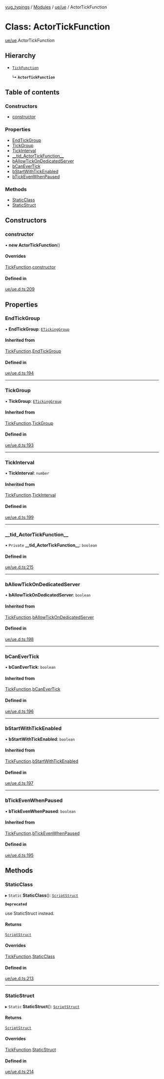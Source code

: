 [yug_typings](../README.md) / [Modules](../modules.md) / [ue/ue](../modules/ue_ue.md) / ActorTickFunction

# Class: ActorTickFunction

[ue/ue](../modules/ue_ue.md).ActorTickFunction

## Hierarchy

- [`TickFunction`](ue_ue.TickFunction.md)

  ↳ **`ActorTickFunction`**

## Table of contents

### Constructors

- [constructor](ue_ue.ActorTickFunction.md#constructor)

### Properties

- [EndTickGroup](ue_ue.ActorTickFunction.md#endtickgroup)
- [TickGroup](ue_ue.ActorTickFunction.md#tickgroup)
- [TickInterval](ue_ue.ActorTickFunction.md#tickinterval)
- [\_\_tid\_ActorTickFunction\_\_](ue_ue.ActorTickFunction.md#__tid_actortickfunction__)
- [bAllowTickOnDedicatedServer](ue_ue.ActorTickFunction.md#ballowtickondedicatedserver)
- [bCanEverTick](ue_ue.ActorTickFunction.md#bcanevertick)
- [bStartWithTickEnabled](ue_ue.ActorTickFunction.md#bstartwithtickenabled)
- [bTickEvenWhenPaused](ue_ue.ActorTickFunction.md#btickevenwhenpaused)

### Methods

- [StaticClass](ue_ue.ActorTickFunction.md#staticclass)
- [StaticStruct](ue_ue.ActorTickFunction.md#staticstruct)

## Constructors

### constructor

• **new ActorTickFunction**()

#### Overrides

[TickFunction](ue_ue.TickFunction.md).[constructor](ue_ue.TickFunction.md#constructor)

#### Defined in

[ue/ue.d.ts:209](https://github.com/YugMetaverse/yug_typings/blob/25cad34/ue/ue.d.ts#L209)

## Properties

### EndTickGroup

• **EndTickGroup**: [`ETickingGroup`](../enums/ue_ue.ETickingGroup.md)

#### Inherited from

[TickFunction](ue_ue.TickFunction.md).[EndTickGroup](ue_ue.TickFunction.md#endtickgroup)

#### Defined in

[ue/ue.d.ts:194](https://github.com/YugMetaverse/yug_typings/blob/25cad34/ue/ue.d.ts#L194)

___

### TickGroup

• **TickGroup**: [`ETickingGroup`](../enums/ue_ue.ETickingGroup.md)

#### Inherited from

[TickFunction](ue_ue.TickFunction.md).[TickGroup](ue_ue.TickFunction.md#tickgroup)

#### Defined in

[ue/ue.d.ts:193](https://github.com/YugMetaverse/yug_typings/blob/25cad34/ue/ue.d.ts#L193)

___

### TickInterval

• **TickInterval**: `number`

#### Inherited from

[TickFunction](ue_ue.TickFunction.md).[TickInterval](ue_ue.TickFunction.md#tickinterval)

#### Defined in

[ue/ue.d.ts:199](https://github.com/YugMetaverse/yug_typings/blob/25cad34/ue/ue.d.ts#L199)

___

### \_\_tid\_ActorTickFunction\_\_

• `Private` **\_\_tid\_ActorTickFunction\_\_**: `boolean`

#### Defined in

[ue/ue.d.ts:215](https://github.com/YugMetaverse/yug_typings/blob/25cad34/ue/ue.d.ts#L215)

___

### bAllowTickOnDedicatedServer

• **bAllowTickOnDedicatedServer**: `boolean`

#### Inherited from

[TickFunction](ue_ue.TickFunction.md).[bAllowTickOnDedicatedServer](ue_ue.TickFunction.md#ballowtickondedicatedserver)

#### Defined in

[ue/ue.d.ts:198](https://github.com/YugMetaverse/yug_typings/blob/25cad34/ue/ue.d.ts#L198)

___

### bCanEverTick

• **bCanEverTick**: `boolean`

#### Inherited from

[TickFunction](ue_ue.TickFunction.md).[bCanEverTick](ue_ue.TickFunction.md#bcanevertick)

#### Defined in

[ue/ue.d.ts:196](https://github.com/YugMetaverse/yug_typings/blob/25cad34/ue/ue.d.ts#L196)

___

### bStartWithTickEnabled

• **bStartWithTickEnabled**: `boolean`

#### Inherited from

[TickFunction](ue_ue.TickFunction.md).[bStartWithTickEnabled](ue_ue.TickFunction.md#bstartwithtickenabled)

#### Defined in

[ue/ue.d.ts:197](https://github.com/YugMetaverse/yug_typings/blob/25cad34/ue/ue.d.ts#L197)

___

### bTickEvenWhenPaused

• **bTickEvenWhenPaused**: `boolean`

#### Inherited from

[TickFunction](ue_ue.TickFunction.md).[bTickEvenWhenPaused](ue_ue.TickFunction.md#btickevenwhenpaused)

#### Defined in

[ue/ue.d.ts:195](https://github.com/YugMetaverse/yug_typings/blob/25cad34/ue/ue.d.ts#L195)

## Methods

### StaticClass

▸ `Static` **StaticClass**(): [`ScriptStruct`](ue_ue.ScriptStruct.md)

**`Deprecated`**

use StaticStruct instead.

#### Returns

[`ScriptStruct`](ue_ue.ScriptStruct.md)

#### Overrides

[TickFunction](ue_ue.TickFunction.md).[StaticClass](ue_ue.TickFunction.md#staticclass)

#### Defined in

[ue/ue.d.ts:213](https://github.com/YugMetaverse/yug_typings/blob/25cad34/ue/ue.d.ts#L213)

___

### StaticStruct

▸ `Static` **StaticStruct**(): [`ScriptStruct`](ue_ue.ScriptStruct.md)

#### Returns

[`ScriptStruct`](ue_ue.ScriptStruct.md)

#### Overrides

[TickFunction](ue_ue.TickFunction.md).[StaticStruct](ue_ue.TickFunction.md#staticstruct)

#### Defined in

[ue/ue.d.ts:214](https://github.com/YugMetaverse/yug_typings/blob/25cad34/ue/ue.d.ts#L214)
